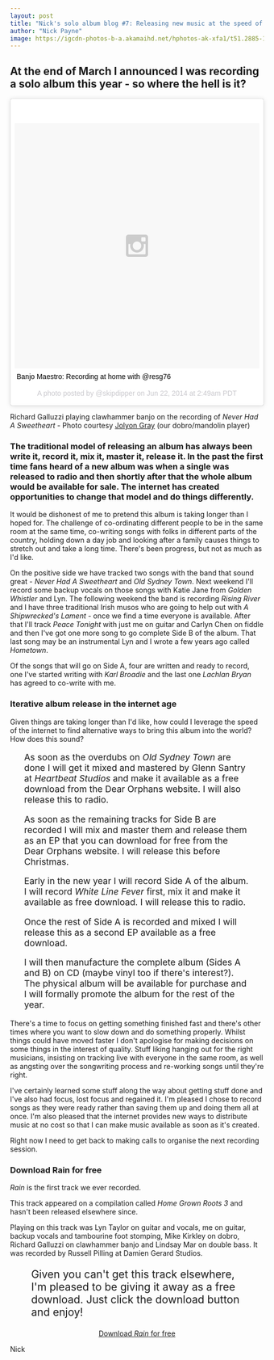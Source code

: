 ```yaml
---
layout: post
title: "Nick's solo album blog #7: Releasing new music at the speed of the internet"
author: "Nick Payne"
image: https://igcdn-photos-b-a.akamaihd.net/hphotos-ak-xfa1/t51.2885-15/10471922_644432635625873_1957782589_n.jpg
---
```


## At the end of March I announced I was recording a solo album this year - so where the hell is it?

<div style="margin-bottom: 1em;">
<blockquote class="instagram-media" data-instgrm-captioned data-instgrm-version="4" style=" background:#FFF; border:0; border-radius:3px; box-shadow:0 0 1px 0 rgba(0,0,0,0.5),0 1px 10px 0 rgba(0,0,0,0.15); margin: 1px; max-width:658px; padding:0; width:99.375%; width:-webkit-calc(100% - 2px); width:calc(100% - 2px);"><div style="padding:8px;"> <div style=" background:#F8F8F8; line-height:0; margin-top:40px; padding:50% 0; text-align:center; width:100%;"> <div style=" background:url(data:image/png;base64,iVBORw0KGgoAAAANSUhEUgAAACwAAAAsCAMAAAApWqozAAAAGFBMVEUiIiI9PT0eHh4gIB4hIBkcHBwcHBwcHBydr+JQAAAACHRSTlMABA4YHyQsM5jtaMwAAADfSURBVDjL7ZVBEgMhCAQBAf//42xcNbpAqakcM0ftUmFAAIBE81IqBJdS3lS6zs3bIpB9WED3YYXFPmHRfT8sgyrCP1x8uEUxLMzNWElFOYCV6mHWWwMzdPEKHlhLw7NWJqkHc4uIZphavDzA2JPzUDsBZziNae2S6owH8xPmX8G7zzgKEOPUoYHvGz1TBCxMkd3kwNVbU0gKHkx+iZILf77IofhrY1nYFnB/lQPb79drWOyJVa/DAvg9B/rLB4cC+Nqgdz/TvBbBnr6GBReqn/nRmDgaQEej7WhonozjF+Y2I/fZou/qAAAAAElFTkSuQmCC); display:block; height:44px; margin:0 auto -44px; position:relative; top:-22px; width:44px;"></div></div> <p style=" margin:8px 0 0 0; padding:0 4px;"> <a href="https://instagram.com/p/pirmNRJwFc/" style=" color:#000; font-family:Arial,sans-serif; font-size:14px; font-style:normal; font-weight:normal; line-height:17px; text-decoration:none; word-wrap:break-word;" target="_top">Banjo Maestro: Recording at home with @resg76</a></p> <p style=" color:#c9c8cd; font-family:Arial,sans-serif; font-size:14px; line-height:17px; margin-bottom:0; margin-top:8px; overflow:hidden; padding:8px 0 7px; text-align:center; text-overflow:ellipsis; white-space:nowrap;">A photo posted by @skipdipper on <time style=" font-family:Arial,sans-serif; font-size:14px; line-height:17px;" datetime="2014-06-22T09:49:19+00:00">Jun 22, 2014 at 2:49am PDT</time></p></div></blockquote>
<script async defer src="//platform.instagram.com/en_US/embeds.js"></script>
</div>

<p>Richard Galluzzi playing clawhammer banjo on the recording of <em>Never Had A Sweetheart</em> - Photo courtesy <a href="http://instagram.com/skipdipper" target="_blank">Jolyon Gray</a> (our dobro/mandolin player)</p>
<h3 id="the-traditional-model-of-releasing-an-album-has-always-been-write-it-record-it-mix-it-master-it-release-it-in-the-past-the-first-time-fans-heard-of-a-new-album-was-was-a-single-was-released-to-radio-and-then-shortly-after-that-the-whole-album-would-be-available-for-sale-the-internet-has-created-opportunities-to-change-that-model-and-do-things-differently-">The traditional model of releasing an album has always been write it, record it, mix it, master it, release it. In the past the first time fans heard of a new album was when a single was released to radio and then shortly after that the whole album would be available for sale. The internet has created opportunities to change that model and do things differently.</h3>
<p>It would be dishonest of me to pretend this album is taking longer than I hoped for. The challenge of co-ordinating different people to be in the same room at the same time, co-writing songs with folks in different parts of the country, holding down a day job and looking after a family causes things to stretch out and take a long time. There's been progress, but not as much as I'd like.</p>
<p>On the positive side we have tracked two songs with the band that sound great - <em>Never Had A Sweetheart</em> and <em>Old Sydney Town</em>. Next weekend I'll record some backup vocals on those songs with Katie Jane from <em>Golden Whistler</em> and Lyn. The following weekend the band is recording <em>Rising River</em> and I have three traditional Irish musos who are going to help out with <em>A Shipwrecked's Lament</em> - once we find a time everyone is available. After that I'll track <em>Peace Tonight</em> with just me on guitar and Carlyn Chen on fiddle and then I've got one more song to go complete Side B of the album. That last song may be an instrumental Lyn and I wrote a few years ago called <em>Hometown</em>.</p>
<p>Of the songs that will go on Side A, four are written and ready to record, one I've started writing with <em>Karl Broadie</em> and the last one <em>Lachlan Bryan</em> has agreed to co-write with me.</p>
<h3 id="iterative-album-release-in-the-internet-age">Iterative album release in the internet age</h3>
<p>Given things are taking longer than I'd like, how could I leverage the speed of the internet to find alternative ways to bring this album into the world? How does this sound?</p>
<div style="margin-left: 2em; margin-right: 2em;">
<p style="font-size: 1.25em;">As soon as the overdubs on <em>Old Sydney Town</em> are done I will get it mixed and mastered by Glenn Santry at <em>Heartbeat Studios</em> and make it available as a free download from the Dear Orphans website. I will also release this to radio.</p>
<p style="font-size: 1.25em;">As soon as the remaining tracks for Side B are recorded I will mix and master them and release them as an EP that you can download for free from the Dear Orphans website. I will release this before Christmas.</p>
<p style="font-size: 1.25em;">Early in the new year I will record Side A of the album. I will record <em>White Line Fever</em> first, mix it and make it available as free download. I will release this to radio.</p>
<p style="font-size: 1.25em;">Once the rest of Side A is recorded and mixed I will release this as a second EP available as a free download.</p>
<p style="font-size: 1.25em;">I will then manufacture the complete album (Sides A and B) on CD (maybe vinyl too if there's interest?). The physical album will be available for purchase and I will formally promote the album for the rest of the year.</p>
</div>
<p>There's a time to focus on getting something finished fast and there's other times where you want to slow down and do something properly. Whilst things could have moved faster I don't apologise for making decisions on some things in the interest of quality. Stuff liking hanging out for the right musicians, insisting on tracking live with everyone in the same room, as well as angsting over the songwriting process and re-working songs until they're right.</p>
<p>I've certainly learned some stuff along the way about getting stuff done and I've also had focus, lost focus and regained it. I'm pleased I chose to record songs as they were ready rather than saving them up and doing them all at once. I'm also pleased that the internet provides new ways to distribute music at no cost so that I can make music available as soon as it's created.</p>
<p>Right now I need to get back to making calls to organise the next recording session.</p>
<h3 id="download-rain-for-free">Download Rain for free</h3>
<p><em>Rain</em> is the first track we ever recorded.</p>
<p>This track appeared on a compilation called <em>Home Grown Roots 3</em> and hasn't been released elsewhere since.</p>
<p>Playing on this track was Lyn Taylor on guitar and vocals, me on guitar, backup vocals and tambourine foot stomping, Mike Kirkley on dobro, Richard Galluzzi on clawhammer banjo and Lindsay Mar on double bass. It was recorded by Russell Pilling at Damien Gerard Studios.</p>

<p  style="font-size: 1.5em; margin-left: 2em; margin-right: 2em;">Given you can't get this track elsewhere, I'm pleased to be giving it away as a free download. Just click the download button and enjoy!</p>

<p style="text-align: center;"><a class="button" href="https://api.soundcloud.com/tracks/169556761/download?client_id=2e67448a38d9ec5882f25bc34f16bd26">Download <em>Rain</em> for free</a></p>
<p>Nick</p>
